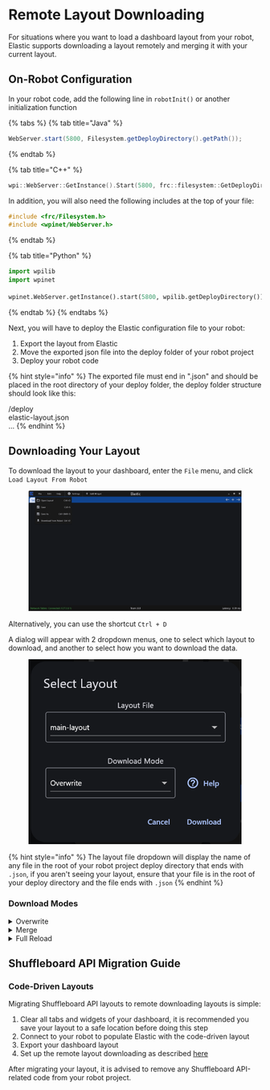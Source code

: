 # Remote Layout Downloading

For situations where you want to load a dashboard layout from your robot, Elastic supports downloading a layout remotely and merging it with your current layout.

## On-Robot Configuration

In your robot code, add the following line in `robotInit()` or another initialization function

{% tabs %}
{% tab title="Java" %}
```java
WebServer.start(5800, Filesystem.getDeployDirectory().getPath());
```
{% endtab %}

{% tab title="C++" %}
```cpp
wpi::WebServer::GetInstance().Start(5800, frc::filesystem::GetDeployDirectory());
```

In addition, you will also need the following includes at the top of your file:

```cpp
#include <frc/Filesystem.h>
#include <wpinet/WebServer.h>
```
{% endtab %}

{% tab title="Python" %}
```python
import wpilib
import wpinet

wpinet.WebServer.getInstance().start(5800, wpilib.getDeployDirectory())
```
{% endtab %}
{% endtabs %}

Next, you will have to deploy the Elastic configuration file to your robot:

1. Export the layout from Elastic
2. Move the exported json file into the deploy folder of your robot project
3. Deploy your robot code

{% hint style="info" %}
The exported file must end in ".json" and should be placed in the root directory of your deploy folder, the deploy folder structure should look like this:

/deploy\
&#x20;   elastic-layout.json\
&#x20;   ...
{% endhint %}

## Downloading Your Layout

To download the layout to your dashboard, enter the `File` menu, and click `Load Layout From Robot`

<figure><img src="../.gitbook/assets/remote_layout.png" alt=""><figcaption></figcaption></figure>

Alternatively, you can use the shortcut `Ctrl + D`

A dialog will appear with 2 dropdown menus, one to select which layout to download, and another to select how you want to download the data.

<figure><img src="../.gitbook/assets/remote_layout_dialog.png" alt=""><figcaption></figcaption></figure>

{% hint style="info" %}
The layout file dropdown will display the name of any file in the root of your robot project deploy directory that ends with `.json`, if you aren't seeing your layout, ensure that your file is in the root of your deploy directory and the file ends with `.json`
{% endhint %}

### Download Modes

<details>

<summary>Overwrite</summary>

Keeps existing tabs that are not defined in the remote layout. However, any tabs that are defined in the remote layout will be overwritten locally.

For example, if your current layout has the tabs `Teleoperated`, `Autonomous`, and `Testing`, and your layout defines a tab named `Testing`, after downloading, any content that you have on the `Testing`tab will no longer exist and will be overwritten by whatever is on the remote layout tab.

</details>

<details>

<summary>Merge</summary>

Merge the downloaded layout with the existing one. If a new widget cannot be properly placed, it will not be added.

If your current layout has the tabs `Teleoperated`, `Autonomous`, and `Testing`, and your layout defines a tab named `Testing`, but the layout you are downloading also has a tab named `Testing`, any widgets you currently have on the `Testing` tab will remain, but new widgets will be added in spots that are not occupied.

</details>

<details>

<summary>Full Reload</summary>

Deletes the existing layout and loads the new one.

This is the same operation as opening a new layout locally, any widgets you have placed will be removed.

</details>

## Shuffleboard API Migration Guide

### Code-Driven Layouts

Migrating Shuffleboard API layouts to remote downloading layouts is simple:

1. Clear all tabs and widgets of your dashboard, it is recommended you save your layout to a safe location before doing this step
2. Connect to your robot to populate Elastic with the code-driven layout
3. Export your dashboard layout
4. Set up the remote layout downloading as described [here](remote-layout-downloading.md#on-robot-configuration)

After migrating your layout, it is advised to remove any Shuffleboard API-related code from your robot project.
